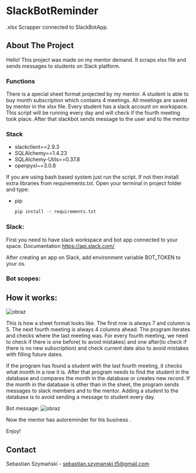 # SlackBotReminder

.xlsx Scrapper connected to SlackBotApp.


<!-- ABOUT THE PROJECT -->

## About The Project

Hello! This project was made on my mentor demand. It scraps xlsx file and sends messages to students on Slack platform. 

### Functions

There is a special sheet format projected by my mentor. A student is able to buy month subscription which contains 4
meetings. All meetings are saved by mentor in the xlsx file. Every student has a slack account on workspace. This script will
be running every day and will check if the fourth meeting took place. After that slackbot sends message to the user and to
the mentor

### Stack

* slackclient==2.9.3
* SQLAlchemy==1.4.23
* SQLAlchemy-Utils==0.37.8
* openpyxl~=3.0.8

<!-- How to install -->
If you are using bash based system just run the script. If not then install extra libraries from requirements.txt.
Open your terminal in project folder and type:
* pip
  ```sh
  pip install -r requirements.txt
  ```

### Slack:

First you need to have slack workspace and bot app connected to your space. Documentation https://api.slack.com/

After creating an app on Slack, add environment variable BOT_TOKEN to your os.

### Bot scopes:

## How it works:


![obraz](https://user-images.githubusercontent.com/79137973/135668629-ce454dfb-19e9-473a-bb80-8fe674694a02.png)

This is how a sheet format looks like. The first row is always 7 and column is 5. The next fourth meeting is always 4 columns
ahead. The program iterates and checks where the last meeting was. For every fourth meeting, we need to check if there is one
before( to avoid mistakes) and one after(to check if there is no new subscription) and check current date also to avoid
mistakes with filling future dates. 

If the program has found a student with the last fourth meeting, it checks what month in a row it is.
After that program needs to find the student in the database and compares the month in the database or creates new record.
If the month in the database is other than in the sheet, the program sends messages to slack members and to the mentor.
Adding a student to the database is to avoid sending a message to student every day.

Bot message:
![obraz](https://user-images.githubusercontent.com/79137973/135146115-203af86e-3795-4db0-a07c-c94561b4dc24.png)


Now the mentor has autoreminder for his business . 

Enjoy!








<!-- CONTACT -->

## Contact

Sebastian Szymański - sebastian.szymanski.t5@gmail.com

